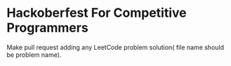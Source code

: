 # Hackoberfest For Competitive Programmers
Make pull request adding any LeetCode problem solution( file name should be problem name).
